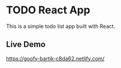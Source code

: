 # TODO React App

This is a simple todo list app built with React.

## Live Demo

https://goofy-bartik-c8da62.netlify.com/
